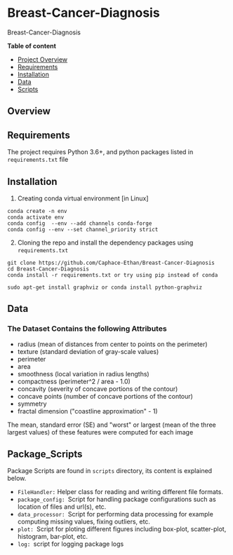 # Breast-Cancer-Diagnosis
Breast-Cancer-Diagnosis

**Table of content**

- [Project Overview](#overview)
- [Requirements](#requirements)
- [Installation](#installation)
- [Data](#data)
- [Scripts](#pacakage_scripts)



## Overview



## Requirements
The project requires Python 3.6+, and python packages listed in `requirements.txt` file

## Installation 

1. Creating conda virtual environment [in Linux]
```
conda create -n env
conda activate env
conda config  --env --add channels conda-forge
conda config --env --set channel_priority strict
```

2. Cloning the repo and install the dependency packages using `requirements.txt`
```
git clone https://github.com/Caphace-Ethan/Breast-Cancer-Diagnosis
cd Breast-Cancer-Diagnosis
conda install -r requirements.txt or try using pip instead of conda

sudo apt-get install graphviz or conda install python-graphviz
```

## Data

### The Dataset Contains the following Attributes

* radius (mean of distances from center to points on the perimeter)
* texture (standard deviation of gray-scale values)
* perimeter
* area
* smoothness (local variation in radius lengths)
* compactness (perimeter^2 / area - 1.0)
* concavity (severity of concave portions of the contour)
* concave points (number of concave portions of the contour)
* symmetry
* fractal dimension ("coastline approximation" - 1)

The mean, standard error (SE) and "worst" or largest (mean of the three largest values) of these features were computed for each image


## Package_Scripts
Package Scripts are found in ```scripts``` directory, its content is explained below.

- ```FileHandler:``` Helper class for reading and writing different file formats.
- ```package_config: ```Script for handling package configurations such as location of files and url(s), etc.
- ```data_processor: ```Script for performing data processing for example computing missing values, fixing outliers, etc.
- ```plot: ```Script for ploting different figures including box-plot, scatter-plot, histogram, bar-plot, etc.
- ```log: ```script for logging package logs
